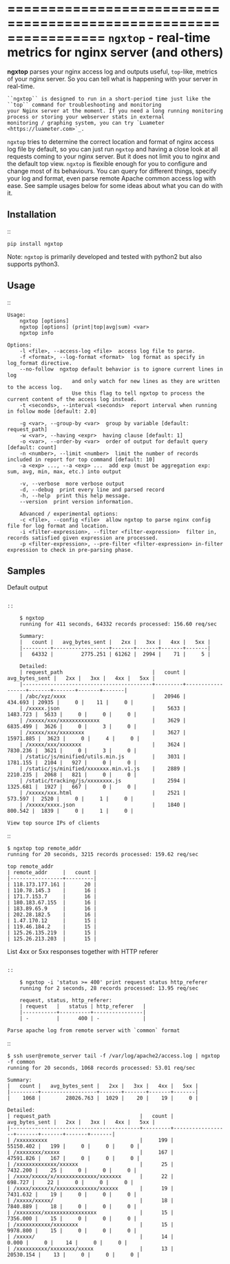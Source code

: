================================================================
``ngxtop`` - **real-time** metrics for nginx server (and others)
================================================================

**ngxtop** parses your nginx access log and outputs useful, ``top``-like, metrics of your nginx server.
So you can tell what is happening with your server in real-time.

    ``ngxtop`` is designed to run in a short-period time just like the ``top`` command for troubleshooting and monitoring
    your Nginx server at the moment. If you need a long running monitoring process or storing your webserver stats in external
    monitoring / graphing system, you can try `Luameter <https://luameter.com>`_.

``ngxtop`` tries to determine the correct location and format of nginx access log file by default, so you can just run
``ngxtop`` and having a close look at all requests coming to your nginx server. But it does not limit you to nginx
and the default top view. ``ngxtop`` is flexible enough for you to configure and change most of its behaviours.
You can query for different things, specify your log and format, even parse remote Apache common access log with ease.
See sample usages below for some ideas about what you can do with it.

Installation
------------

::

    pip install ngxtop


Note: ``ngxtop`` is primarily developed and tested with python2 but also supports python3.

Usage
-----

::

    Usage:
        ngxtop [options]
        ngxtop [options] (print|top|avg|sum) <var>
        ngxtop info

    Options:
        -l <file>, --access-log <file>  access log file to parse.
        -f <format>, --log-format <format>  log format as specify in log_format directive.
        --no-follow  ngxtop default behavior is to ignore current lines in log
                         and only watch for new lines as they are written to the access log.
                         Use this flag to tell ngxtop to process the current content of the access log instead.
        -t <seconds>, --interval <seconds>  report interval when running in follow mode [default: 2.0]

        -g <var>, --group-by <var>  group by variable [default: request_path]
        -w <var>, --having <expr>  having clause [default: 1]
        -o <var>, --order-by <var>  order of output for default query [default: count]
        -n <number>, --limit <number>  limit the number of records included in report for top command [default: 10]
        -a <exp> ..., --a <exp> ...  add exp (must be aggregation exp: sum, avg, min, max, etc.) into output

        -v, --verbose  more verbose output
        -d, --debug  print every line and parsed record
        -h, --help  print this help message.
        --version  print version information.

        Advanced / experimental options:
        -c <file>, --config <file>  allow ngxtop to parse nginx config file for log format and location.
        -i <filter-expression>, --filter <filter-expression>  filter in, records satisfied given expression are processed.
        -p <filter-expression>, --pre-filter <filter-expression> in-filter expression to check in pre-parsing phase.

Samples
-------

Default output
~~~~~~~~~~~~~~

::

    $ ngxtop
    running for 411 seconds, 64332 records processed: 156.60 req/sec

    Summary:
    |   count |   avg_bytes_sent |   2xx |   3xx |   4xx |   5xx |
    |---------+------------------+-------+-------+-------+-------|
    |   64332 |         2775.251 | 61262 |  2994 |    71 |     5 |

    Detailed:
    | request_path                             |   count |   avg_bytes_sent |   2xx |   3xx |   4xx |   5xx |
    |------------------------------------------+---------+------------------+-------+-------+-------+-------|
    | /abc/xyz/xxxx                            |   20946 |          434.693 | 20935 |     0 |    11 |     0 |
    | /xxxxx.json                              |    5633 |         1483.723 |  5633 |     0 |     0 |     0 |
    | /xxxxx/xxx/xxxxxxxxxxxxx                 |    3629 |         6835.499 |  3626 |     0 |     3 |     0 |
    | /xxxxx/xxx/xxxxxxxx                      |    3627 |        15971.885 |  3623 |     0 |     4 |     0 |
    | /xxxxx/xxx/xxxxxxx                       |    3624 |         7830.236 |  3621 |     0 |     3 |     0 |
    | /static/js/minified/utils.min.js         |    3031 |         1781.155 |  2104 |   927 |     0 |     0 |
    | /static/js/minified/xxxxxxx.min.v1.js    |    2889 |         2210.235 |  2068 |   821 |     0 |     0 |
    | /static/tracking/js/xxxxxxxx.js          |    2594 |         1325.681 |  1927 |   667 |     0 |     0 |
    | /xxxxx/xxx.html                          |    2521 |          573.597 |  2520 |     0 |     1 |     0 |
    | /xxxxx/xxxx.json                         |    1840 |          800.542 |  1839 |     0 |     1 |     0 |

View top source IPs of clients
~~~~~~~~~~~~~~~~~~~~~~~~~~~~~~

::

    $ ngxtop top remote_addr
    running for 20 seconds, 3215 records processed: 159.62 req/sec

    top remote_addr
    | remote_addr     |   count |
    |-----------------+---------|
    | 118.173.177.161 |      20 |
    | 110.78.145.3    |      16 |
    | 171.7.153.7     |      16 |
    | 180.183.67.155  |      16 |
    | 183.89.65.9     |      16 |
    | 202.28.182.5    |      16 |
    | 1.47.170.12     |      15 |
    | 119.46.184.2    |      15 |
    | 125.26.135.219  |      15 |
    | 125.26.213.203  |      15 |

List 4xx or 5xx responses together with HTTP referer
~~~~~~~~~~~~~~~~~~~~~~~~~~~~~~~~~~~~~~~~~~~~~~~~~~~~

::

    $ ngxtop -i 'status >= 400' print request status http_referer
    running for 2 seconds, 28 records processed: 13.95 req/sec

    request, status, http_referer:
    | request   |   status | http_referer   |
    |-----------+----------+----------------|
    | -         |      400 | -              |

Parse apache log from remote server with `common` format
~~~~~~~~~~~~~~~~~~~~~~~~~~~~~~~~~~~~~~~~~~~~~~~~~~~~~~~~

::

    $ ssh user@remote_server tail -f /var/log/apache2/access.log | ngxtop -f common
    running for 20 seconds, 1068 records processed: 53.01 req/sec

    Summary:
    |   count |   avg_bytes_sent |   2xx |   3xx |   4xx |   5xx |
    |---------+------------------+-------+-------+-------+-------|
    |    1068 |        28026.763 |  1029 |    20 |    19 |     0 |

    Detailed:
    | request_path                             |   count |   avg_bytes_sent |   2xx |   3xx |   4xx |   5xx |
    |------------------------------------------+---------+------------------+-------+-------+-------+-------|
    | /xxxxxxxxxx                              |     199 |        55150.402 |   199 |     0 |     0 |     0 |
    | /xxxxxxxx/xxxxx                          |     167 |        47591.826 |   167 |     0 |     0 |     0 |
    | /xxxxxxxxxxxxx/xxxxxx                    |      25 |         7432.200 |    25 |     0 |     0 |     0 |
    | /xxxx/xxxxx/x/xxxxxxxxxxxxx/xxxxxxx      |      22 |          698.727 |    22 |     0 |     0 |     0 |
    | /xxxx/xxxxx/x/xxxxxxxxxxxxx/xxxxxx       |      19 |         7431.632 |    19 |     0 |     0 |     0 |
    | /xxxxx/xxxxx/                            |      18 |         7840.889 |    18 |     0 |     0 |     0 |
    | /xxxxxxxx/xxxxxxxxxxxxxxxxx              |      15 |         7356.000 |    15 |     0 |     0 |     0 |
    | /xxxxxxxxxxx/xxxxxxxx                    |      15 |         9978.800 |    15 |     0 |     0 |     0 |
    | /xxxxx/                                  |      14 |            0.000 |     0 |    14 |     0 |     0 |
    | /xxxxxxxxxx/xxxxxxxx/xxxxx               |      13 |        20530.154 |    13 |     0 |     0 |     0 |

